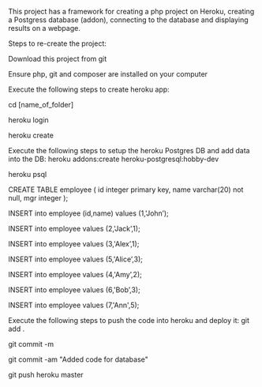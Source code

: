 This project has a framework for creating a php project on Heroku, creating a Postgress database (addon), connecting to the database and displaying results on a webpage.

Steps to re-create the project:

Download this project from git

Ensure php, git and composer are installed on your computer

Execute the following steps to create heroku app:

cd [name_of_folder]

heroku login

heroku create

Execute the following steps to setup the heroku Postgres DB and add data into the DB:
heroku addons:create heroku-postgresql:hobby-dev

heroku psql

CREATE TABLE employee ( id integer primary key, name varchar(20) not null, mgr integer );

INSERT into employee (id,name) values (1,'John’);

INSERT into employee values (2,'Jack’,1);

INSERT into employee values (3,'Alex’,1);

INSERT into employee values (5,'Alice’,3);

INSERT into employee values (4,'Amy’,2);

INSERT into employee values (6,'Bob’,3);

INSERT into employee values (7,'Ann',5);

Execute the following steps to push the code into heroku and deploy it:
git add .

git commit -m

git commit -am "Added code for database"

git push heroku master
